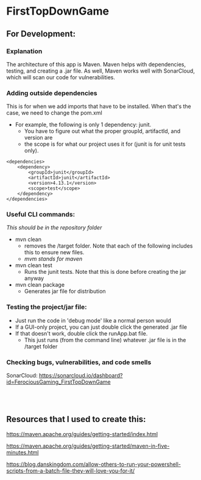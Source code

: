 # FirstTopDownGame #

## For Development: ##
### Explanation ###
The architecture of this app is Maven. Maven helps with dependencies, testing, and creating a .jar file. 
As well, Maven works well with SonarCloud, which will scan our code for vulnerabilities.

### Adding outside dependencies ###
This is for when we add imports that have to be installed. When that's the case, we need to change the pom.xml
* For example, the following is only 1 dependency: junit.
    * You have to figure out what the proper groupId, artifactId, and version are
    * the scope is for what our project uses it for (junit is for unit tests only).

```
<dependencies>
    <dependency>
        <groupId>junit</groupId>
        <artifactId>junit</artifactId>
        <version>4.13.1</version>
        <scope>test</scope>
    </dependency>
</dependencies>
```

### Useful CLI commands: ###
_This should be in the repository folder_
* mvn clean
    * removes the /target folder. Note that each of the following includes this to ensure new files.
    * _mvm stands for maven_
* mvn clean test
    * Runs the junit tests. Note that this is done before creating the jar anyway
* mvn clean package
    * Generates jar file for distribution

### Testing the project/jar file: ###
* Just run the code in 'debug mode' like a normal person would
* If a GUI-only project, you can just double click the generated .jar file
* If that doesn't work, double click the runApp.bat file.
    * This just runs (from the command line) whatever .jar file is in the /target folder

### Checking bugs, vulnerabilities, and code smells ###
SonarCloud: https://sonarcloud.io/dashboard?id=FerociousGaming_FirstTopDownGame

<br>
<br>

## Resources that I used to create this: ##
https://maven.apache.org/guides/getting-started/index.html

https://maven.apache.org/guides/getting-started/maven-in-five-minutes.html

https://blog.danskingdom.com/allow-others-to-run-your-powershell-scripts-from-a-batch-file-they-will-love-you-for-it/
